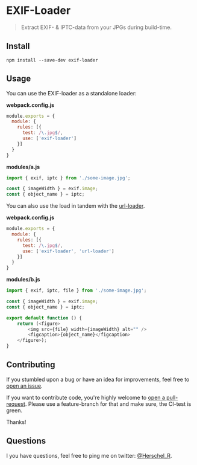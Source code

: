 EXIF-Loader
====

> Extract EXIF- & IPTC-data from your JPGs during build-time.

## Install

```
npm install --save-dev exif-loader
```

## Usage

You can use the EXIF-loader as a standalone loader:

**webpack.config.js**
```js
module.exports = {
  module: {
    rules: [{
      test: /\.jpg$/,
      use: ['exif-loader']
    }]
  }
}
```

**modules/a.js**
```js
import { exif, iptc } from './some-image.jpg';

const { imageWidth } = exif.image;
const { object_name } = iptc;
```

You can also use the load in tandem with the [url-loader](https://github.com/webpack-contrib/url-loader).

**webpack.config.js**
```js
module.exports = {
  module: {
    rules: [{
      test: /\.jpg$/,
      use: ['exif-loader', 'url-loader']
    }]
  }
}
```

**modules/b.js**
```js
import { exif, iptc, file } from './some-image.jpg';

const { imageWidth } = exif.image;
const { object_name } = iptc;

export default function () {
    return (<figure>
        <img src={file} width={imageWidth} alt="" />
        <figcaption>{object_name}</figcaption>
    </figure>);
}
```

## Contributing

If you stumbled upon a bug or have an idea for improvements, feel free to [open an issue](https://github.com/herschel666/exif-loader/issues).

If you want to contribute code, you're highly welcome to [open a pull-request](https://github.com/herschel666/exif-loader/pulls). Please use a feature-branch for that and make sure, the CI-test is green.

Thanks!

## Questions

I you have questions, feel free to ping me on twitter: [@Herschel_R](https://twitter.com/Herschel_R).
